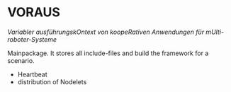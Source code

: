 VORAUS
===

_Variabler ausführungskOntext von koopeRativen Anwendungen für mUlti-roboter-Systeme_

Mainpackage. It stores all include-files and build the framework for a scenario.

- Heartbeat
- distribution of Nodelets


